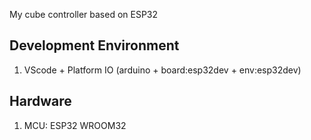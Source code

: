 My cube controller based on ESP32

## Development Environment
1. VScode + Platform IO (arduino + board:esp32dev + env:esp32dev)

## Hardware
1. MCU: ESP32 WROOM32